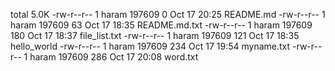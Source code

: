 total 5.0K
-rw-r--r-- 1 haram 197609   0 Oct 17 20:25 README.md
-rw-r--r-- 1 haram 197609  63 Oct 17 18:35 README.md.txt
-rw-r--r-- 1 haram 197609 180 Oct 17 18:37 file_list.txt
-rw-r--r-- 1 haram 197609 121 Oct 17 18:35 hello_world
-rw-r--r-- 1 haram 197609 234 Oct 17 19:54 myname.txt
-rw-r--r-- 1 haram 197609 286 Oct 17 20:08 word.txt
